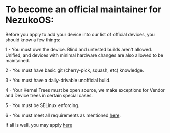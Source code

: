 # To become an official maintainer for NezukoOS:

Before you apply to add your device into our list of official devices, you should know a few things:

1 - You must own the device. Blind and untested builds aren't allowed. Unified, and devices with minimal hardware changes are also allowed to be maintained.

2 - You must have basic git (cherry-pick, squash, etc)  knowledge.

3 - You must have a daily-drivable unofficial build.

4 - Your Kernel Trees must be open source, we make exceptions for Vendor and Device trees in certain special cases.

5 - You must be SELinux enforcing.

6 - You must meet all requirements as mentioned [here](requirements.md).

If all is well, you may apply [here](https://github.com/NezukoOS/official_devices/issues/new/choose9)